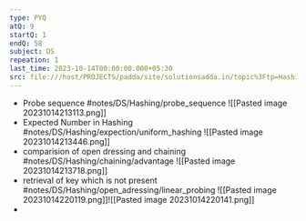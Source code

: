 ```yaml
---
type: PYQ
atQ: 9
startQ: 1
endQ: 58
subject: DS
repeation: 1
last_time: 2023-10-14T00:00:00.000+05:30
src: file:///host/PROJECTS/padda/site/solutionsadda.in/topic%3Ftp=Hashing.html
---
```

- Probe sequence #notes/DS/Hashing/probe_sequence ![[Pasted image 20231014213113.png]]
- Expected Number in Hashing #notes/DS/Hashing/expection/uniform_hashing ![[Pasted image 20231014213446.png]]
- comparision of open dressing and chaining #notes/DS/Hashing/chaining/advantage ![[Pasted image 20231014213718.png]]
- retrieval of key which is not present #notes/DS/Hashing/open_adressing/linear_probing ![[Pasted image 20231014220119.png]]![[Pasted image 20231014220141.png]]
- 